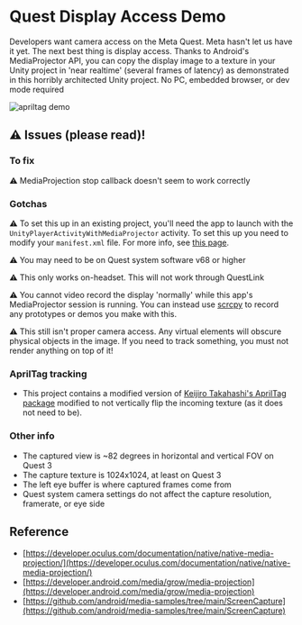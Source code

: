 # Quest Display Access Demo

Developers want camera access on the Meta Quest. Meta hasn't let us have it yet. The next best thing is display access. Thanks to Android's MediaProjector API, you can copy the display image to a texture in your Unity project in 'near realtime' (several frames of latency) as demonstrated in this horribly architected Unity project. No PC, embedded browser, or dev mode required

![apriltag demo](https://github.com/user-attachments/assets/3132a917-7472-4dc5-aa51-0416a6551e62)

## ⚠️ Issues (please read)!

### To fix 

⚠️ MediaProjection stop callback doesn't seem to work correctly

### Gotchas

⚠️ To set this up in an existing project, you'll need the app to launch with the `UnityPlayerActivityWithMediaProjector` activity. To set this up you need to modify your `manifest.xml` file. For more info, see [this page](https://docs.unity3d.com/Manual/android-custom-activity.html).

⚠️ You may need to be on Quest system software v68 or higher 

⚠️ This only works on-headset. This will not work through QuestLink

⚠️ You cannot video record the display 'normally' while this app's MediaProjector session is running. You can instead use [scrcpy](https://github.com/Genymobile/scrcpy) to record any prototypes or demos you make with this.

⚠️ This still isn't proper camera access. Any virtual elements will obscure physical objects in the image. If you need to track something, you must not render anything on top of it!

### AprilTag tracking

- This project contains a modified version of [Keijiro Takahashi's AprilTag package](https://github.com/keijiro/jp.keijiro.apriltag) modified to not vertically flip the incoming texture (as it does not need to be). 

### Other info

- The captured view is ~82 degrees in horizontal and vertical FOV on Quest 3
- The capture texture is 1024x1024, at least on Quest 3
- The left eye buffer is where captured frames come from
- Quest system camera settings do not affect the capture resolution, framerate, or eye side

## Reference

- [https://developer.oculus.com/documentation/native/native-media-projection/](https://developer.oculus.com/documentation/native/native-media-projection/)
- [https://developer.android.com/media/grow/media-projection](https://developer.android.com/media/grow/media-projection)
- [https://github.com/android/media-samples/tree/main/ScreenCapture](https://github.com/android/media-samples/tree/main/ScreenCapture)
